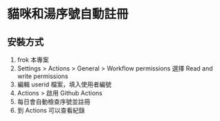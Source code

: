 # 貓咪和湯序號自動註冊

## 安裝方式
1. frok 本專案
2. Settings > Actions > General > Workflow permissions 選擇 Read and write permissions
3. 編輯 userid 檔案，填入使用者編號
4. Actions > 啟用 Github Actions
5. 每日會自動檢查序號並註冊
6. 到 Actions 可以查看紀錄
